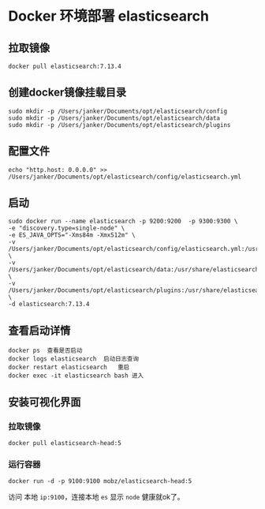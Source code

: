 # Docker 环境部署 elasticsearch
## 拉取镜像

```
docker pull elasticsearch:7.13.4
```

## 创建docker镜像挂载目录

```
sudo mkdir -p /Users/janker/Documents/opt/elasticsearch/config
sudo mkdir -p /Users/janker/Documents/opt/elasticsearch/data
sudo mkdir -p /Users/janker/Documents/opt/elasticsearch/plugins
```

## 配置文件

```
echo "http.host: 0.0.0.0" >> /Users/janker/Documents/opt/elasticsearch/config/elasticsearch.yml
```

## 启动

```
sudo docker run --name elasticsearch -p 9200:9200  -p 9300:9300 \
-e "discovery.type=single-node" \
-e ES_JAVA_OPTS="-Xms84m -Xmx512m" \
-v /Users/janker/Documents/opt/elasticsearch/config/elasticsearch.yml:/usr/share/elasticsearch/config/elasticsearch.yml \
-v /Users/janker/Documents/opt/elasticsearch/data:/usr/share/elasticsearch/data \
-v /Users/janker/Documents/opt/elasticsearch/plugins:/usr/share/elasticsearch/plugins \
-d elasticsearch:7.13.4
```

## 查看启动详情

```
docker ps  查看是否启动
docker logs elasticsearch  启动日志查询
docker restart elasticsearch   重启
docker exec -it elasticsearch bash 进入
```



## 安装可视化界面

### 拉取镜像

```
docker pull elasticsearch-head:5
```

### 运行容器

```
docker run -d -p 9100:9100 mobz/elasticsearch-head:5
```

访问 本地 `ip:9100`，连接本地 `es` 显示 `node` 健康就ok了。
